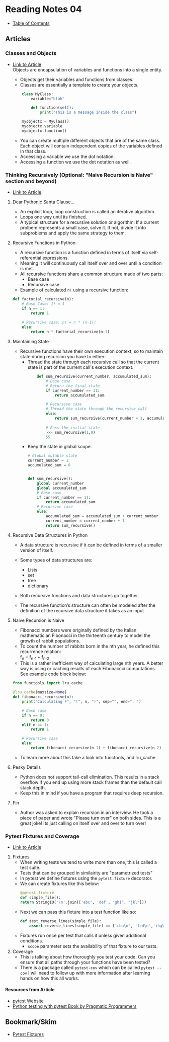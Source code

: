# Reading Notes 04
- [Table of Contents](README.md)
## Articles  

### Classes and Objects  
* [Link to Article](https://www.learnpython.org/en/Classes_and_Objects)  
Objects are encapsulation of variables and functions into a single entity.  
    - Objects get their variables and functions from classes.  
    - Classes are essentially a template to create your objects.  

    ```py
        class MyClass:
            variable="blah"

            def function(self):
                print("This is a message inside the class")

        myobjectx = MyClass()
        myobjectx.variable
        myobjectx.function()
    ```
    - You can create multiple different objects that are of the same class. Each object will contain independent copies of the variables defined in that class.
    - Accessing a variable we use the dot notation.  
    - Accessing a function we use the dot notation as well.  

### Thinking Recursively (Optional: "Naive Recursion is Naive" section and beyond)  
* [Link to Article](https://realpython.com/python-thinking-recursively/)  
1. Dear Pythonic Santa Clause...
    - An explicit loop, loop construction is called an iterative algorithm.
    - Loops one way until its finished.  
    - A typical structure for a recursive solution or algorithm: If a current prolbem represents a small case, solve it. If not, divide it into subproblems and apply the same strategy to them.  
2. Recursive Functions in Python  
    - A recursive function is a function defined in terms of itself via self-referential expressions.  
    - Meaning it will continuously call itself over and over until a condition is met.  
    - All recursive functions share a common structure made of two parts:  
        - Base case  
        - Recursive case  
    - Example of calculated `n!` using a recursive function:  
    ```py
    def factorial_recursive(n):
        # Base Case: 1! = 1
        if n == 1:
            return 1
        
        # Recursive case: n! = n * (n-1)!
        else:
            return n * factorial_recursive(n-1)
    ```
3. Maintaining State  
    - Recursive functions have their own execution context, so to maintain state during recursion you have to either:  
        - Thread the state through each recursive call so that the current state is part of the current call's execution context.  
            ```py
                def sum_recursive(current_number, accumulated_sum):
                    # Base case
                    # Return the final state
                    if current_number == 11:
                        return accumulated_sum

                    # Recursive case
                    # Thread the state through the recursive call
                    else:
                        return sum_recursive(current_number + 1, accumulated_sum + current_number)
                    
                    # Pass the initial state
                    >>> sum_recursive(1,0)  
                    55
            ```
        - Keep the state in global scope.  
            ```py
            # Global mutable state
            current_number = 1
            accumulated_sum = 0


            def sum_recursive():
                global current_number
                global accumulated_sum
                # Base case
                if current_number == 11:
                    return accumulated_sum
                # Recursive case
                else:
                    accumulated_sum = accumulated_sum + current_number
                    current_number = current_number + 1
                    return sum_recursive()
            ```
4. Recursive Data Structures in Python  
    - A data structure is recursive if it can be defined in terms of a smaller version of itself.  
    - Some types of data structures are:  
        - Lists
        - set  
        - tree  
        - dictionary  
    
    - Both recursive functions and data structures go together.  
    - The recursive function’s structure can often be modeled after the definition of the recursive data structure it takes as an input

5. Naive Recursion is Naive  
    - Fibonacci numbers were originally defined by the Italian mathematician Fibonacci in the thirteenth century to model the growth of rabbit populations.  
    - To count the number of rabbits born in the nth year, he defined this recurrence relation:  
    f<sub>n</sub> =  f<sub>n-1 </sub> + f<sub>n-2</sub>
    - This is a rather inefficient way of calculating large nth years. A better way is using or caching results of each Fibonaccci computations. See example code block below:  
    ```py
    from functools import lru_cache

    @lru_cache(maxsize=None)
    def fibonacci_recursive(n):
        print("Calculating F", "(", n, ")", sep="", end=", ")

        # Base case
        if n == 0:
            return 0
        elif n == 1:
            return 1

        # Recursive case
        else:
            return fibonacci_recursive(n-1) + fibonacci_recursive(n-2)
    ```
    - To learn more about this take a look into functools, and lru_cache  
6. Pesky Details  
    - Python does not support tail-call elimination. This results in a stack overflow if you end up using more stack frames than the default call stack depth.  
    - Keep this in mind if you have a program that requires deep recursion.  
7. Fin
    - Author was asked to explain recursion in an interview. He took a piece of paper and wrote "Please turn over" on both sides. This is a great joke! Its just calling on itself over and over to turn over!

### Pytest Fixtures and Coverage  
* [Link to Article](https://www.linuxjournal.com/content/python-testing-pytest-fixtures-and-coverage)  
1. Fixtures  
    - When writing tests we tend to write more than one, this is called a test suite.  
    - Tests that can be grouped in similairity are "parametrized tests"  
    - In pytest we define fixtures using the `pytest.fixture` decorator.  
    - We can create fixtures like this below:  
        ```py
        @pytest.fixture
        def simple_file():
        return StringIO('\n'.join(['abc', 'def', 'ghi', 'jkl']))
        ```
    - Next we can pass this fixture into a test function like so:  
        ```py
        def test_reverse_lines(simple_file):
            assert reverse_lines(simple_file) == ['cba\n', 'fed\n','ihg\n', 'lkj\n']
        ```
    - Fixtures run once per test that calls it unless given additional conditions.  
        - `scope` parameter sets the availability of that fixture to our tests.  
2. Coverage  
    - This is talking about how thoroughly you test your code. Can you ensure that all paths through your functions have been tested?  
    - There is a package called `pytest-cov` which can be called `pytest --cov` I will need to follow up with more information after learning hands on how this all works.  

#### Resources from Article  
- [pytest Website](https://docs.pytest.org/en/latest/)  
- [Python testing with pytest Book by Pragmatic Programmers](https://pythontesting.net/)  
## Bookmark/Skim
* [Pytest Fixtures](https://docs.pytest.org/en/latest/fixture.html)  